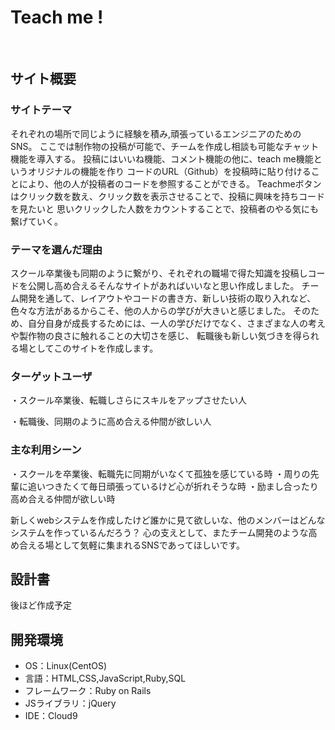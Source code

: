 # Teach me !
​
## サイト概要
### サイトテーマ
<!--何を『目的』とし、どのような『分類』なのかを簡潔に書く-->
それぞれの場所で同じように経験を積み,頑張っているエンジニアのためのSNS。
ここでは制作物の投稿が可能で、チームを作成し相談も可能なチャット機能を導入する。
投稿にはいいね機能、コメント機能の他に、teach me機能というオリジナルの機能を作り
コードのURL（Github）を投稿時に貼り付けることにより、他の人が投稿者のコードを参照することができる。
Teachmeボタンはクリック数を数え、クリック数を表示させることで、投稿に興味を持ちコードを見たいと
思いクリックした人数をカウントすることで、投稿者のやる気にも繋げていく。
​
### テーマを選んだ理由
<!--なぜこのようなテーマにしたかを説明する-->
スクール卒業後も同期のように繋がり、それぞれの職場で得た知識を投稿しコードを公開し高め合えるそんなサイトがあればいいなと思い作成しました。
チーム開発を通して、レイアウトやコードの書き方、新しい技術の取り入れなど、色々な方法があるからこそ、他の人からの学びが大きいと感じました。
そのため、自分自身が成長するためには、一人の学びだけでなく、さまざまな人の考えや製作物の良さに触れることの大切さを感じ、
転職後も新しい気づきを得られる場としてこのサイトを作成します。
​
### ターゲットユーザ
<!--誰に使ってもらうかを具体的に記載する-->
・スクール卒業後、転職しさらにスキルをアップさせたい人

・転職後、同期のように高め合える仲間が欲しい人

### 主な利用シーン
<!--どのような時に使うのかの状況を記載すること-->
・スクールを卒業後、転職先に同期がいなくて孤独を感じている時
・周りの先輩に追いつきたくて毎日頑張っているけど心が折れそうな時
・励まし合ったり高め合える仲間が欲しい時

新しくwebシステムを作成したけど誰かに見て欲しいな、他のメンバーはどんなシステムを作っているんだろう？
心の支えとして、またチーム開発のような高め合える場として気軽に集まれるSNSであってほしいです。
​
## 設計書
<!--テーマを設定・提出する時点では不要です-->
後ほど作成予定
​
## 開発環境
- OS：Linux(CentOS)
- 言語：HTML,CSS,JavaScript,Ruby,SQL
- フレームワーク：Ruby on Rails
- JSライブラリ：jQuery
- IDE：Cloud9
​
<!--## 使用素材-->
<!--- 外部サービスの画像素材・音声素材を使用した場合は、必ずサービス名とURLを明記してください。-->
<!--- アプリケーションの実装に使用したgem/bootstrapのリファレンスなどの記載は不要です。-->
<!--- 使用しない場合は、使用素材の項目をREADMEから削除してください。-->
<!--折りたたむ-->
